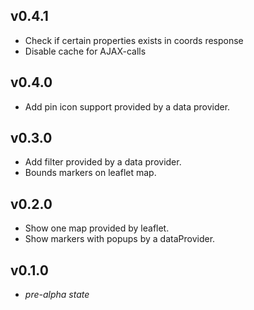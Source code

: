 ## v0.4.1
- Check if certain properties exists in coords response
- Disable cache for AJAX-calls

## v0.4.0
- Add pin icon support provided by a data provider.

## v0.3.0
- Add filter provided by a data provider.
- Bounds markers on leaflet map.

## v0.2.0
- Show one map provided by leaflet.
- Show markers with popups by a dataProvider.

## v0.1.0
- *pre-alpha state*
